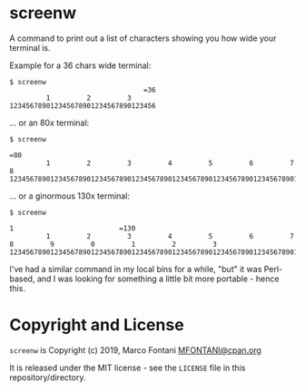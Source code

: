 # screenw

A command to print out a list of characters showing you how wide your terminal
is.

Example for a 36 chars wide terminal:

    $ screenw
                                     =36
             1         2         3
    123456789012345678901234567890123456

... or an 80x terminal:

    $ screenw
                                                                                 =80
             1         2         3         4         5         6         7         8
    12345678901234567890123456789012345678901234567890123456789012345678901234567890

... or a ginormous 130x terminal:

    $ screenw
                                                                                                       1                          =130
             1         2         3         4         5         6         7         8         9         0         1         2         3
    1234567890123456789012345678901234567890123456789012345678901234567890123456789012345678901234567890123456789012345678901234567890

I've had a similar command in my local bins for a while, "but" it was
Perl-based, and I was looking for something a little bit more portable - hence
this.

# Copyright and License

`screenw` is Copyright (c) 2019, Marco Fontani MFONTANI@cpan.org

It is released under the MIT license - see the `LICENSE` file in this repository/directory.
